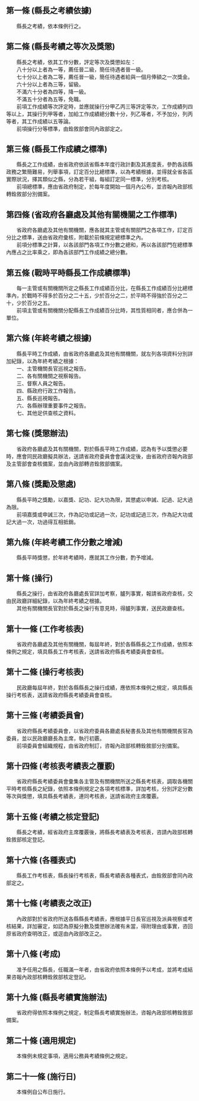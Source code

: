 第一條 (縣長之考績依據)
-----------------------
　　縣長之考績，依本條例行之。  


第二條 (縣長考績之等次及獎懲)
-----------------------------
　　縣長之考績，依其工作分數，評定等次及獎懲如左：  
　　八十分以上者為一等，薦任晉二級，簡任待遇者晉一級。  
　　七十分以上者為二等，薦任晉一級，簡任待遇者給與一個月俸額之一次獎金。  
　　六十分以上者為三等，留級。  
　　不滿六十分者為四等，降一級。  
　　不滿五十分者為五等，免職。  
　　前項工作成績等次評定時，並應就操行分甲乙丙三等評定等次，工作成績列四等以上，其操行列甲等者，加給工作成績總分數十分，列乙等者，不予加分，列丙等者，其工作成績以五等論。  
　　前項操行分等標準，由銓敘部會同內政部定之。  


第三條 (縣長工作成績之標準)
---------------------------
　　縣長之工作成績，由省政府依該省縣本年度行政計劃及其進度表，參酌各該縣政務之繁簡難易，列舉事項，訂定百分比總標準，以為考績根據，並得就全省各區實際狀況，擇其類似之縣，分為若干組，每組訂定同一標準，分別考核。  
　　前項總標準，應由省政府制定，於每年度開始一個月內公布，並咨報內政部核轉銓敘部分別備案。  


第四條 (省政府各廳處及其他有關機關之工作標準)
---------------------------------------------
　　省政府各廳處及其他有關機關，應各就其主管或有關部門之各項工作，訂定百分比之標準，送由省政府彙核，附載於前條規定總標準之內。  
　　前項分標準之計算，以各該部門各項工作分數之總和，再以各該部門在總標準內應占之比率乘之，即為各該部門工作成績之總分數。  


第五條 (戰時平時縣長工作成績標準)
---------------------------------
　　每一主管或有關機關所定之縣長工作成績百分比，在縣長工作成績百分比總標準內，於戰時不得多於百分之二十五，少於百分之二，於平時不得強於百分之二十，少於百分之五。  
　　前項主管或有關機關分配縣長工作成績百分比時，其性質相同者，應合併為一單位。  


第六條 (年終考績之根據)
-----------------------
　　縣長平時工作成績，由省政府各廳處及其他有關機關，就左列各項資料分別詳加紀錄，以為年終考績之根據：  
　　一、主管機關長官巡視之報告。  
　　二、各有關機關之視察報告。  
　　三、督察人員之報告。  
　　四、縣政府行政工作報告。  
　　五、縣長巡視報告。  
　　六、各縣辦理重要事件之報告。  
　　七、其他足供查核之資料。  


第七條 (獎懲辦法)
-----------------
　　省政府各廳處及其有關機關，對於縣長平時工作成績，認為有予以獎懲必要時，應會同民政廳擬具辦法，送請省政府委員會會議決定後，由省政府咨報內政部及主管部會查核備案，並由內政部轉咨銓敘部備案。  


第八條 (獎勵及懲處)
-------------------
　　縣長平時之獎勵，以嘉獎、記功、記大功為限，其懲處以申誡、記過、記大過為限。  
　　前項嘉獎或申誡三次，作為記功或記過一次，記功或記過三次，作為記大功或記大過一次，功過得互相抵銷。  


第九條 (年終考績工作分數之增減)
-------------------------------
　　縣長平時獎懲，於年終考績時，應就其工作分數，酌予增減。  


第十條 (操行)
-------------
　　縣長之操行，由省政府各廳處長官詳加考察，臚列事實，報請省政府查核，交由民政廳詳細紀錄，以為年終考績之根據。  
　　其他有關機關長官對於縣長之操行有意見時，得臚列事實，送民政廳查核。  


第十一條 (工作考核表)
---------------------
　　省政府各廳處及其他有關機關，每屆年終，對於各縣縣長之工作成績，依照本條例之規定，填具縣長工作考核表，送請省政府縣長考績委員會查核。  


第十二條 (操行考核表)
---------------------
　　民政廳每屆年終，對於各縣縣長之操行成績，應依照本條例之規定，填具縣長操行考核表，送請省政府縣長考績委員會查核。  


第十三條 (考績委員會)
---------------------
　　省政府縣長考績委員會，以省政府委員各廳處長秘書長及其他有關機關長官為委員，並以民政廳廳長為主席，執行初覈。  
　　前項委員會組織規程，由省政府制訂，咨報內政部核轉銓敘部分別備案。  


第十四條 (考核表考績表之覆覈)
-----------------------------
　　省政府縣長考績委員會彙集各主管及有關機關所送之縣長考核表，調取各機關平時考核縣長之紀錄，依照本條例規定之各項考核標準，詳加考核，分別評定分數等次與獎懲，填具縣長考績表，連同考核表，送請省政府主席覆覈。  


第十五條 (考績之核定登記)
-------------------------
　　縣長之考績，經省政府主席覆覈後，將縣長考績表及考核表，咨請內政部核轉銓敘部核定登記。  


第十六條 (各種表式)
-------------------
　　縣長工作考核表，縣長操行考核表，縣長考績表各種表式，由銓敘部會同內政部定之。  


第十七條 (考績表之改正)
-----------------------
　　內政部對於省政府所送各縣縣長考績表，應根據平日長官巡視及派員視察或考核結果，詳加審定，如認為原擬分數及獎懲辦法確有未當，得附理由或事實，咨回原省政府查明改正，或逕由內政部改正之。  


第十八條 (考成)
---------------
　　准予任用之縣長，任職滿一年者，由省政府依照本條例予以考成，並將考成結果咨報內政部核轉銓敘部核定登記。  


第十九條 (縣長考績實施辦法)
---------------------------
　　省政府得依照本條例之規定，制定縣長考績實施辦法，咨報內政部核轉銓敘部備案。  


第二十條 (適用規定)
-------------------
　　本條例未規定事項，適用公務員考績條例之規定。  


第二十一條 (施行日)
-------------------
　　本條例自公布日施行。